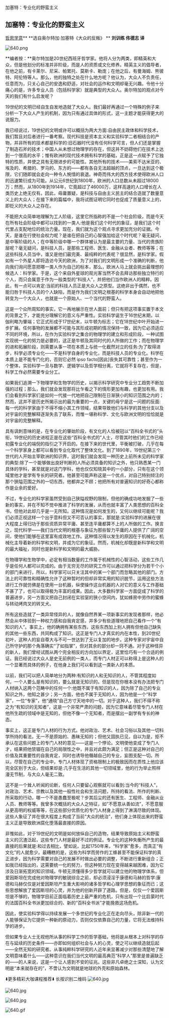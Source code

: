 加塞特：专业化的野蛮主义

##  加塞特：专业化的野蛮主义

[哲思学意]()**
**选自奥尔特加·加塞特《大众的反叛》
**
**刘训练 佟德志 译**

![640.png](../_resources/a9548a5068a7590714981d8989e22eed.png)

**编者按：**奥尔特加是20世纪西班牙哲学家。他将人分为两类，即精英和大众，但是他划分的标准并非阶级，而是人的资质或文化修养。精英主义的倡导者，在他之前，有卡莱尔、尼采、帕累托、莫斯卡、勒庞；在他之后，有曼海姆、熊彼特、阿伦特等人。那么，他的独特之处在什么地方呢？他认为，大众人不负责任，任意而为，只关心自己的安逸和舒适，对社会的运作和文明却毫无兴趣。令他十分痛心的是，许多专业人员（包括科学家）就是典型的大众人。奥尔特加的观点对今天的我们有什么启发呢？

19世纪的文明已经自生自发地造就了大众人。我们最好再通过一个特殊的例子来分析一下大众人产生的机制，因为只有通过具体的形式，这一主题才能获得更大的说服力。

我已经说过，19世纪的文明或许可以概括为两大方面:自由民主政体和科学技术，我们暂且对后者进行一番考察。现代科技是资本主义和实验科学二者相结合的产物，并非所有的技术都是科学的:旧石器时代没有任何科学可言，但人们还是掌握了制造石斧的技术；中国人从未想过物理学的存在，但这并不妨碍他们在技术上达到一个很高的水平；惟有欧洲的现代技术拥有科学的基础，正是这一点赋予了它独特的性质，并使之具有无限进步的可能性。其他所有的技术——美索不达米亚的、埃及的、希腊的、罗马的、东方的——都有各自无法超越的顶点，一旦达到这个极限，它们随即就会走向一种令人惋惜的衰退。神奇而伟大的西方技术使得欧洲人口的迅速繁衍成为可能。从公元6世纪到1800年，欧洲的人口总数从未超过18000万；然而，从1800年到1914年，它竟超过了46000万，这样高速的人口增长在人类历史上绝无仅有。因此，毋庸置疑，是科技与自由主义民主的结合造就了数量意义上的大众人；在接下来的篇幅中，我将试图证明它同时也促成了质量意义上的，即贬义的大众人之存在。

不能把大众简单地理解为工人阶级，这里它所指称的不是一个社会阶级，而是今天在所有社会阶级中都可以找到的一类人:他是我们这个时代的象征，是我们这个时代里占支配地位的统治力量。现在，我们就为这个观点寻求更加充分的证据。今天，是谁在行使社会权力呢？是谁在把自己的心智强加给这个时代呢？毫无疑问，是中等阶级的人；在中等阶级中哪一个群体被认为是最主要的力量、当代的贵族阶层呢？毫无疑问，是科技人员，是那些工程师、医生、金融从业者、教师等等；在这些科技人员当中，谁又是他们最完美、最纯粹的代表呢？很显然，是科学家。假如有一个外星人即将造访今天的欧洲，为了对我们的文明形成一个准确的判断，他向我们询问愿意把哪一类人作为自己的标本，那么，欧洲人马上就会挑出最理想的候选人：科学家。于是，这个来自外星球的观光客当然不会去拜访那些独立特行的个人，而只会属意于作为一般类型的“科技人”，并把他们当作欧洲人的精粹。因此，有一点可以肯定:当前的科技人员正是大众人之原型。这绝非出于偶然，也不能归咎于科技人员的个人缺陷，而是作为我们文明之根基的科学本身会自动地把他转变为一个大众人，也就是一个原始人、一个当代的野蛮人。

这是一个众所周知的事实，它一再地展示在世人面前；但只有把这项事实置于本文的背景之下，才能充分理解它的意义与严重性。实验科学诞生于16世纪末期，以伽利略为肇端；它正式形成于17世纪末，以牛顿为标志；它在18世纪中叶开始进一步扩展。任何事物的发展都不可能与其形成初期的情况保持一致，因为它必须适应不同的环境，所以，在作为实验科学之集合的物理学的建立和形成阶段，一种试图实现统一化的努力是必要的，这正是牛顿及其同时代的人所做的工作；而在物理学的进和拓展阶段，则需要从事一项在本质上与统一化截然对立的任务:为了取得进步，科学必须专业化——不是科学自身的专业化，而是科技人员的专业化。科学在本质上是不能专门化的，否则它必然 ipso facto[因此]丧失其可靠性；甚至作为一个整体，实验科学一旦与数学、逻辑学以及哲学相分离，它就将不复存在，但是，科学工作必然需要专业分工。

如果我们追溯一下物理学和生物学的历史，以揭示科学研究中专业分工趋势不断加强的过程；那么，我们就会发现那将比乍看之下的情形更加有趣，也更加有用。我们会看到科学家们是如何一代接一代地把自己限制在日渐狭小的知识范围之内的；然而，这并不是历史所揭示出的最为重要的一点，关键的毋宁是这一问题的反面:每一代的科学家由于不得不缩小其工作领域，结果导致他们与科学的其他分支以及对宇宙的完整解释逐渐失去了联系，而惟一堪称科学、文化与欧洲文明的恰恰就是对宇宙的完整解释。

具有讽刺意味的是，在专业化的肇始阶段，有文化的人恰被冠以“百科全书式的”头衔，19世纪的历史进程正是在这些“百科全书式的”人士，尽管其时他们的工作已经初露专业化的端倪的指引之下开启的。在接下来的世代里，平衡被打破，几乎在每一个科学家身上都可以看到专业化取代了整体文化。到了1890年，19世纪第三个世代的人开始主宰欧洲的知识界，这时我们就会发现一种历史上前所未见的科学家的典型:除了一个能够做出良好判断的人所必须具备的知识之外，他只熟悉某一门具体的学科，甚至就是对这门学科，他也仅仅知晓其中的一小部分，只有在这个领域里他才是学有专长的研究者。他甚至可能声称这是一个优点，对自己特别倾注的那个狭隘范围之外的一切东西，他都弃之不顾；他把所有对普遍知识的好奇心都称作是业余的爱好。

不过，专业化的科学家虽然受到自己狭隘视野的限制，但他的确成功地发掘了一些新的事实，并在不知不觉中推进了科学的发展，从而也就丰富了人类思想的百科全书，但他对此却几乎是一无所知。这种情况是如何发生的，又何以继续可能呢？我们必须正视这样一个出乎意料但又不可否认的事实，那就是:实验科学的进展在很大程度上得归功于那些资质异常平庸、甚至连平庸都算不上的人所做的工作。换言之，现代科学——我们当代文明的根基与象征为那些智力平庸的人提供了广阔的空间，使他们能够在这里富有成效地工作。这种情况得以发生的原因在于机械化，机械化主导着新的科学和文明，并成为它的象征。然而，机械化却既是新科学和文明的最大福祉，同时也是新科学和文明的最大威胁。

在物理学和生物学中，必定有相当数量的工作属于机械性的心智活动，这些工作几乎是任何人都可以完成的。由于无穷无尽的研究工作可以通过把科学分为若干个小的部门来进行，所以，科学家可以只关注其中的某一个部门而忽略其他的部门。方法上的可靠性和精确性允许了这种暂时的但却非常实用的知识脱节，运用这些方法进行工作就仿佛是在使用一台机器，纵使操作这台机器的人对它的意义与工作基础不甚了了，也可以取得极为丰富的成果。因此，大多数科学家一方面促成了科学的普遍进步，另一方面又把自己封闭在实验室的狭小空间内，犹如蜂房中劳作的蜜蜂与转动烤肉叉的转叉犬。

所有这些造就了一类异常怪异的人，就像自然界某一项新事实的发现者那样，他必然会从中体验到一种权力感和自我肯定感，并多少有些道理地把自己看作一个“有知识的人”。事实上，他的确拥有某些东西，这些东西加上别人拥有但他自己缺失的其他一些东西，共同构成了知识。这正是专门人才真实的内在本性，到20世纪初叶，这种人的妄自尊大与不可一世达到了无以复加的地步。这种专家对宇宙中自己所守护的那个角落确实“了如指掌”，但对其余的部分却一窍不通。对于这种怪异的新人，我们曾经试图从两个完全相反的方向加以界定，这里恰巧有一个合适的例证。我已经说过大众人是史无前例的一类人，而专门人材正可以称得上是这种人的一个显著而具体的例子，在他身上我们可以看到这一类新人的本质。

以前，我们可以把人简单地分为两种:有知识的人和无知识的人，不管其程度如何，一个人要么是有知识的，要么就是无知识的。但是现在你根本没有办法把专门人材纳入这两个范畴中的任何一个:他既不属于有知识的人，因为除了自己的专业知识之外，他知之甚少；另一方面，他也不属于无知的人，因为他是一个“科学家”，一位“专家”，他“通晓”自己方寸天地中的一切。对于这种人，我们不得不称之为“有知识的无知者”，这是一个非常严肃的问题，因为它意味着尽管专门人材在他所生疏的领域中是无知的，但他不像一个无知者，而是摆出一副学有专长的神态。

事实上，这正是专门人材的行为方式。他对政治、艺术、社会习俗以及其他一切科学所持的看法，无一不是原始的、愚昧无知的；但他又固执已见，自以为是，拒不承认在这些问题上的专门人材的意见——这是一个悖论。文明使他变成了专门人才，结果把他禁锢在自己的局限性之中，并且对此颇为满足；但正是这种对自己的价值及其重要性的自我肯定，同时也诱导他僭越自己的专业，妄图支配一切。所以，尽管在自己的专业中，专门人材体现了资格限制上的极致因而在质性上他应该完全区别于大众，但结果却是:几乎在生活的其他一切领域里，他的行为举止照样漫无节制，与大众人毫无二致。

这不是一个耸人听闻的论断，任何人只要留心观察就可以看到:当今的“科技人”，对政治、艺术、宗教以及其他一般性社会和生活问题，所持的看法、所作的判断、所采取的行动，哪一个不是愚蠢至极呢？步其后尘的还有医生、工程师、金融从业人员、教师等等。我曾多次概括的大众人之特征，如“不愿意从善如流”，不愿意服从更高明的权威等等，在这些部分优质化的专门人材身上得到了淋漓尽致的体现。这些人象征了并在很大程度上构成了当前“大众的统治”，他们身上体现出来的野蛮主义正是导致欧洲腐化堕落最直接的原因。

非惟如此，对于19世纪的文明是如何放纵自己的造物，结果导致原始主义和野蛮主义的沉渣泛起，这些专门人材是最好不过的例证。专业化的这种失衡所产生的最直接的后果就是:和过去相比，譬如说，比起1750年来，“科学家”愈多，而真正“有文化”的人就愈少。最糟糕的是，这些为科学而劳作的工蜂甚至不能保证科学的真正进步，因为科学需要对自己的发展不时做出必要的调整，不断进行重新组合；正如我已经指出的，这需要统一化的努力，但这种努力现在变得越来越困难，因为它涉及日渐拓宽的知识领域。牛顿无须懂得多少哲学就可以建立他的物理学体系，但爱因斯坦在完成他对物理学的敏锐综合之前，却必须浸淫于康德和马赫的哲学:康德和马赫仅仅是对爱因斯坦产生重大影响的诸多哲学和心理学思想的象征而已；这些思想解放了爱因斯坦的心灵，并为他的创新开辟了道路。但是，仅仅一个爱因斯坦是不够的，物理学目前正面临着历史上最严重的危机，只有出现一个比启蒙时代的法国百科全书派更加综合的、新的“百科全书派”才能挽救这场危机。

因此，使实验科学得以持续发展一个多世纪的专业化正在走向尽头，除非新一代的人能够保证为它提供一种新的原动力，否则仅仅依靠自己的力量，它将无法维持科学的进步。

但如果专业人士无视他所从事的科学工作的哲学基础，他将是从根本上对科学的存在与延续的历史条件——亦即如何组织社会与人的心灵，使之可以继续造就后起——全然无知的研究者。从事纯粹科学研究的人近年来显著减少对那些清楚地了解文明意味着什么——这种意识在我们当代文明的最高典范“科学人”那里是普遍缺乏的——的人来说，这是一个让人感到不安的征兆。这些非凡卓绝之士深知，认为文明是“本来就存在的”，不啻认为文明就是地球的外壳和原始森林。

⬇️更多精彩大咖课程推荐⬇️
长按识别二维码
![640.jpg](../_resources/5c644398ed1e71030809c3d9d19d3cc5.jpg)

![640.jpg](../_resources/398391b3c7cdb619ec9b7cf9fba2daea.jpg)

![640.jpg](../_resources/2e48bf51a1a5f55ec53c446fc5c35760.jpg)

![640.gif](../_resources/6229bad9975da40ce89c0ed850492a62.gif)